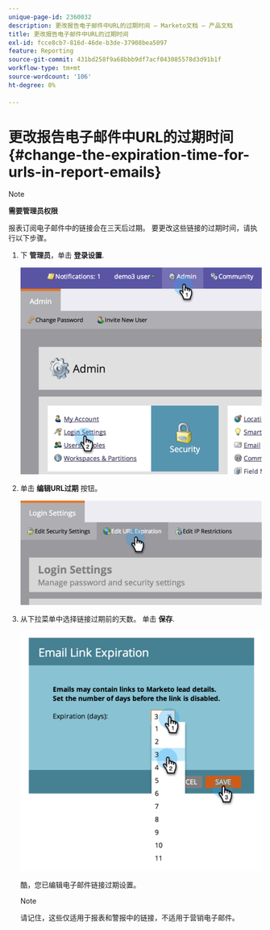 ```yaml
---
unique-page-id: 2360032
description: 更改报告电子邮件中URL的过期时间 — Marketo文档 — 产品文档
title: 更改报告电子邮件中URL的过期时间
exl-id: fcce8cb7-816d-46de-b3de-37908bea5097
feature: Reporting
source-git-commit: 431bd258f9a68bbb9df7acf043085578d3d91b1f
workflow-type: tm+mt
source-wordcount: '106'
ht-degree: 0%

---
```


# 更改报告电子邮件中URL的过期时间 {#change-the-expiration-time-for-urls-in-report-emails}

>[!NOTE]
>
>**需要管理员权限**

报表订阅电子邮件中的链接会在三天后过期。 要更改这些链接的过期时间，请执行以下步骤。

1. 下 **管理员**，单击 **登录设置**.

   ![](assets/image2014-9-16-14-3a44-3a57.png)

1. 单击 **编辑URL过期** 按钮。

   ![](assets/image2014-9-16-14-3a45-3a1.png)

1. 从下拉菜单中选择链接过期前的天数。 单击 **保存**.

   ![](assets/image2014-9-16-14-3a45-3a5.png)

   酷，您已编辑电子邮件链接过期设置。

   >[!NOTE]
   >
   >请记住，这些仅适用于报表和警报中的链接，不适用于营销电子邮件。

